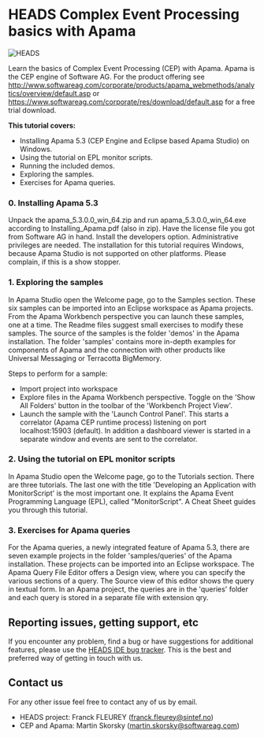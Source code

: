 HEADS Complex Event Processing basics with Apama
===

![HEADS](http://heads-project.eu/sites/default/files/heads_large.png)

Learn the basics of Complex Event Processing (CEP) with Apama. Apama is the CEP engine of Software AG. For the product offering see 
http://www.softwareag.com/corporate/products/apama_webmethods/analytics/overview/default.asp or 
https://www.softwareag.com/corporate/res/download/default.asp for a free trial download.

**This tutorial covers:**

* Installing Apama 5.3 (CEP Engine and Eclipse based Apama Studio) on Windows.
* Using the tutorial on EPL monitor scripts.
* Running the included demos.
* Exploring the samples.
* Exercises for Apama queries.

### 0. Installing Apama 5.3

Unpack the apama_5.3.0.0_win_64.zip and run apama_5.3.0.0_win_64.exe according to Installing_Apama.pdf (also in zip). Have the license file you 
got from Software AG in hand.
Install the developers option. Administrative privileges are needed.
The installation for this tutorial requires Windows, because Apama Studio is not supported on other platforms. Please complain, if this is a show stopper.

### 1. Exploring the samples

In Apama Studio open the Welcome page, go to the Samples section. These six samples can be imported into an Eclipse workspace as Apama projects. 
From the Apama Workbench perspective you can launch these samples, one at a time. The Readme files suggest small exercises to modify these samples. 
The source of the samples is the folder 'demos' in the Apama installation. The folder 'samples' contains more in-depth examples for components 
of Apama and the connection with other products like Universal Messaging or Terracotta BigMemory. 

Steps to perform for a sample:

* Import project into workspace
* Explore files in the Apama Workbench perspective. Toggle on the 'Show All Folders' button in the toolbar of the 'Workbench Project View'.
* Launch the sample with the 'Launch Control Panel'. This starts a correlator (Apama CEP runtime process) listening on port localhost:15903 (default). 
In addition a dashboard viewer is started in a separate window and events are sent to the correlator. 
 

### 2. Using the tutorial on EPL monitor scripts

In Apama Studio open the Welcome page, go to the Tutorials section. There are three tutorials. The last one with the title 'Developing an 
Application with MonitorScript' is the most important one. It explains the Apama Event Programming Language (EPL), called "MonitorScript". 
A Cheat Sheet guides you through this tutorial. 

### 3. Exercises for Apama queries
  
For the Apama queries, a newly integrated feature of Apama 5.3, there are seven example projects in the folder 'samples/queries' of the 
Apama installation. These projects can be imported into an Eclipse workspace. The Apama Query File Editor offers a Design view, where you 
can specify the various sections of a query. The Source view of this editor shows the query in textual form. In an Apama project, the queries 
are in the 'queries' folder and each query is stored in a separate file with extension qry.   
  
## Reporting issues, getting support, etc

If you encounter any problem, find a bug or have suggestions for additional features, please use 
the [HEADS IDE bug tracker](https://github.com/HEADS-project/heads_ide/issues). This is the best and preferred way of getting in touch with us.

## Contact us

For any other issue feel free to contact any of us by email.

* HEADS project: Franck FLEUREY (franck.fleurey@sintef.no)
* CEP and Apama: Martin Skorsky (martin.skorsky@softwareag.com)  